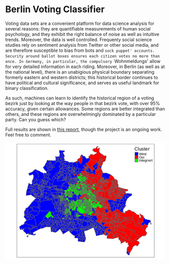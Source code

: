 # Berlin Voting Classifier

Voting data sets are a convenient platform for data science analysis for several reasons: they are quantifiable measurements of human social psychology, and they exhibit the right balance of noise as well as intuitive trends. Moreover, the data is well controlled. Frequenty social science studies rely on sentiment analysis from Twitter or other social media, and are therefore susceptible to bias from bots and `sock puppet' accounts. Security around ballot boxes ensures each citizen votes no more than once.
In Germany, in particular, the compulsory `Wohnmeldungs' allow for very detailed information in each riding. Moreover, in Berlin (as well as at the national level), there is an unabigious physical boundary separating formerly eastern and western districts; this historical border continues to have political and cultural significance, and serves as useful landmark for binary classification. 

As such, machines can learn to identify the historical region of a voting bezirk just by looking at the way people in that bezirk vote, with over 95% accuracy, given certain allowances. Some regions are better integrated than others, and these regions are overwhelmingly dominated by a particular party. Can you guess which?

Full results are shown in [this report](Writeup/Berlin_report.pdf), though the project is an ongoing work. Feel free to comment.

![](figures/BMap_Ccoded.png) 

